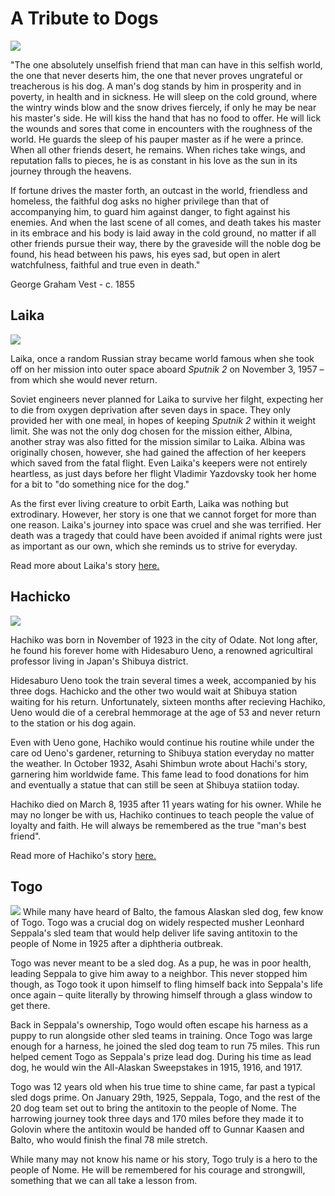 # A Tribute to Dogs

<img src= "https://rarehistoricalphotos.com/wp-content/uploads/2024/03/famous-dogs-from-history.jpg">

"The one absolutely unselfish friend that man can have in this selfish world, the one that never deserts him, the one that never proves ungrateful or treacherous is his dog. A man's dog stands by him in prosperity and in poverty, in health and in sickness. He will sleep on the cold ground, where the wintry winds blow and the snow drives fiercely, if only he may be near his master's side. He will kiss the hand that has no food to offer. He will lick the wounds and sores that come in encounters with the roughness of the world. He guards the sleep of his pauper master as if he were a prince. When all other friends desert, he remains. When riches take wings, and reputation falls to pieces, he is as constant in his love as the sun in its journey through the heavens.

If fortune drives the master forth, an outcast in the world, friendless and homeless, the faithful dog asks no higher privilege than that of accompanying him, to guard him against danger, to fight against his enemies. And when the last scene of all comes, and death takes his master in its embrace and his body is laid away in the cold ground, no matter if all other friends pursue their way, there by the graveside will the noble dog be found, his head between his paws, his eyes sad, but open in alert watchfulness, faithful and true even in death."

George Graham Vest - c. 1855

## Laika
<img src= "https://th-thumbnailer.cdn-si-edu.com/uylxR2L5kRWDI4VXhRnyfYkowhA=/fit-in/1072x0/filters:focal(617x240:618x241)/https://tf-cmsv2-smithsonianmag-media.s3.amazonaws.com/filer/97/20/9720e246-d482-439b-a7a3-a5ad143d154d/web11867-2011h.jpg">

Laika, once a random Russian stray became world famous when she took off on her mission into outer space aboard *Sputnik 2* on November 3, 1957 – from which she would never return. 

Soviet engineers never planned for Laika to survive her filght, expecting her to die from oxygen deprivation after seven days in space. They only provided her with one meal, in hopes of keeping *Sputnik 2* within it weight limit. She was not the only dog chosen for the mission either, Albina, another stray was also fitted for the mission similar to Laika. Albina was originally chosen, however, she had gained the affection of her keepers which saved from the fatal flight. Even Laika's keepers were not entirely heartless, as just days before her flight Vladimir Yazdovsky took her home for a bit to "do something nice for the dog." 

As the first ever living creature to orbit Earth, Laika was nothing but extrodinary. However, her story is one that we cannot forget for more than one reason. Laika's journey into space was cruel and she was terrified. Her death was a tragedy that could have been avoided if animal rights were just as important as our own, which she reminds us to strive for everyday.

Read more about Laika's story [here.](https://www.smithsonianmag.com/smithsonian-institution/sad-story-laika-space-dog-and-her-one-way-trip-orbit-1-180968728/)


## Hachicko
<img src= "https://ichef.bbci.co.uk/news/1536/cpsprodpb/31DC/production/_129346721_gettyimages-1354477395.jpg.webp">

Hachiko was born in November of 1923 in the city of Odate. Not long after, he found his forever home with Hidesaburo Ueno, a renowned agricultiral professor living in Japan's Shibuya district.  

Hidesaburo Ueno took the train several times a week, accompanied by his three dogs. Hachicko and the other two would wait at Shibuya station waiting for his return. Unfortunately, sixteen months after recieving Hachiko, Ueno would die of a cerebral hemmorage at the age of 53 and never return to the station or his dog again.  

Even with Ueno gone, Hachiko would continue his routine while under the care od Ueno's gardener, returning to Shibuya station everyday no matter the weather. In October 1932, Asahi Shimbun wrote about Hachi's story, garnering him worldwide fame. This fame lead to food donations for him and eventually a statue that can still be seen at Shibuya statiion today. 

Hachiko died on March 8, 1935 after 11 years wating for his owner. While he may no longer be with us, Hachiko continues to teach people the value of loyalty and faith. He will always be remembered as the true "man's best friend".

Read more of Hachiko's story [here.](https://www.bbc.com/news/world-asia-65259426)

## Togo
<img src= "https://www.akc.org/wp-content/uploads/2020/03/Togo-in-Front-of-Team-circa-1925-1.jpg">
While many have heard of Balto, the famous Alaskan sled dog, few know of Togo. Togo was a crucial dog on widely respected musher Leonhard Seppala's sled team that would help deliver life saving antitoxin to the people of Nome in 1925 after a diphtheria outbreak.  

Togo was never meant to be a sled dog. As a pup, he was in poor health, leading Seppala to give him away to a neighbor. This never stopped him though, as Togo took it upon himself to fling himself back into Seppala's life once again – quite literally by throwing himself through a glass window to get there. 

Back in Seppala's ownership, Togo would often escape his harness as a puppy to run alongside other sled teams in training. Once Togo was large enough for a harness, he joined the sled dog team to run 75 miles. This run helped cement Togo as Seppala's prize lead dog. During his time as lead dog, he would win the All-Alaskan Sweepstakes in 1915, 1916, and 1917.  

Togo was 12 years old when his true time to shine came, far past a typical sled dogs prime. On January 29th, 1925, Seppala, Togo, and the rest of the 20 dog team set out to bring the antitoxin to the people of Nome. The harrowing journey took three days and 170 miles before they made it to Golovin where the antitoxin would be handed off to Gunnar Kaasen and Balto, who would finish the final 78 mile stretch.  

While many may not know his name or his story, Togo truly is a hero to the people of Nome. He will be remembered for his courage and strongwill, something that we can all take a lesson from. 